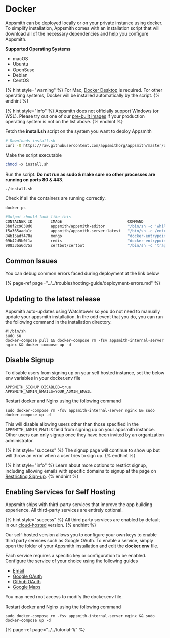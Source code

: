 # Docker

Appsmith can be deployed locally or on your private instance using docker. To simplify installation, Appsmith comes with an installation script that will download all of the necessary dependencies and help you configure Appsmith.

**Supported Operating Systems**

* macOS
* Ubuntu
* OpenSuse
* Debian
* CentOS

{% hint style="warning" %}
For Mac, [Docker Desktop](https://docs.docker.com/docker-for-mac/install/) is required. For other operating systems, Docker will be installed automatically by the script.
{% endhint %}

{% hint style="info" %}
Appsmith does not officially support Windows \(or WSL\). Please try out one of our [pre-built images](../) if your production operating system is not on the list above.
{% endhint %}

Fetch the **install.sh** script on the system you want to deploy Appsmith

```bash
# Downloads install.sh
curl -O https://raw.githubusercontent.com/appsmithorg/appsmith/master/deploy/install.sh
```

Make the script executable

```bash
chmod +x install.sh
```

Run the script. **Do not run as sudo & make sure no other processes are running on ports 80 & 443**.

```bash
./install.sh
```

Check if all the containers are running correctly.

```bash
docker ps

#Output should look like this
CONTAINER ID        IMAGE                             COMMAND                  CREATED             STATUS              PORTS                                      NAMES
3b8f2c9638d0        appsmith/appsmith-editor          "/bin/sh -c 'while :…"   17 minutes ago      Up 17 minutes       0.0.0.0:80->80/tcp, 0.0.0.0:443->443/tcp   appsmith_nginx_1
f5a365aada1c        appsmith/appsmith-server:latest   "/bin/sh -c /entrypo…"   17 minutes ago      Up 17 minutes       0.0.0.0:8080->8080/tcp                     appsmith_appsmith-internal-server_1
84b15adf470a        mongo                             "docker-entrypoint.s…"   17 minutes ago      Up 17 minutes       0.0.0.0:27017->27017/tcp                   appsmith_mongo_1
09b42d5b0f1a        redis                             "docker-entrypoint.s…"   17 minutes ago      Up 17 minutes       0.0.0.0:6379->6379/tcp                     appsmith_redis_1
90833ba6d75a        certbot/certbot                   "/bin/sh -c 'trap ex…"   17 minutes ago      Up 17 minutes       80/tcp, 443/tcp                            appsmith_certbot_1
```

## Common Issues

You can debug common errors faced during deployment at the link below

{% page-ref page="../../troubleshooting-guide/deployment-errors.md" %}

## Updating to the latest release

Appsmith auto-updates using Watchtower so you do not need to manually update your appsmith installation. In the odd event that you do, you can run the following command in the installation directory.

```text
#!/bin/sh
sudo su
docker-compose pull && docker-compose rm -fsv appsmith-internal-server nginx && docker-compose up -d
```

## Disable Signup

To disable users from signing up on your self hosted instance, set the below env variables in your docker.env file

```text
APPSMITH_SIGNUP_DISABLED=true
APPSMITH_ADMIN_EMAILS=YOUR_ADMIN_EMAIL
```

Restart docker and Nginx using the following command

```text
sudo docker-compose rm -fsv appsmith-internal-server nginx && sudo docker-compose up -d
```

This will disable allowing users other than those specified in the `APPSMITH_ADMIN_EMAILS` field from signing up on your appsmith instance. Other users can only signup once they have been invited by an organization administrator.

{% hint style="success" %}
The signup page will continue to show up but will throw an error when a user tries to sign up.
{% endhint %}

{% hint style="info" %}
Learn about more options to restrict signup, including allowing emails with specific domains to signup at the page on [Restricting Sign-up](../../how-to-guides/restricting-signup.md).
{% endhint %}

## Enabling Services for Self Hosting

Appsmith ships with third-party services that improve the app building experience. All third-party services are entirely optional.

{% hint style="success" %}
All third party services are enabled by default in our [cloud-hosted](https://appsmith.com) version.
{% endhint %}

Our self-hosted version allows you to configure your own keys to enable third party services such as Google OAuth. To enable a service, simply open the folder of your Appsmith installation and edit the **docker.env** file.

Each service requires a specific key or configuration to be enabled. Configure the service of your choice using the following guides

* [Email](email/)
* [Google OAuth](google-login.md)
* [Github OAuth](github-login.md)
* [Google Maps](google-maps.md)

You may need root access to modify the docker.env file.

Restart docker and Nginx using the following command

```text
sudo docker-compose rm -fsv appsmith-internal-server nginx && sudo docker-compose up -d
```

{% page-ref page="../../tutorial-1/" %}

